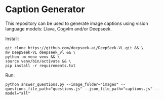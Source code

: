 # Caption Generator

This repository can be used to generate image captions using vision language models: Llava, Cogvlm and/or Deepseek. 

Install:
```
git clone https://github.com/deepseek-ai/DeepSeek-VL.git && \
mv DeepSeek-VL deepseek_vl && \
python -m venv venv && \
source venv/bin/activate && \
pip install -r requirements.txt
```

Run:
```
python answer_questions.py --image_folder="images" --questions_file_path="questions.js" --json_file_path="captions.js" --model="all"
```